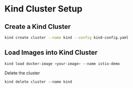 # Kind Cluster Setup

## Create a Kind Cluster

```bash
kind create cluster --name kind --config kind-config.yaml
```

## Load Images into Kind Cluster

```bash
kind load docker-image <your-image> --name istio-demo
```

Delete the cluster
```
kind delete cluster --name kind
```